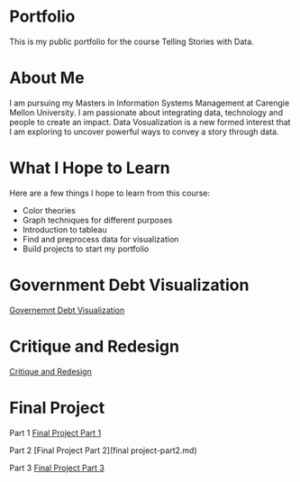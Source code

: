 # Portfolio
This is my public portfolio for the course Telling Stories with Data. 

# About Me
I am pursuing my Masters in Information Systems Management at Carengie Mellon University. I am passionate about integrating data, technology and people to create an impact. Data Vosualization is a new formed interest that I am exploring to uncover powerful ways to convey a story through data.

# What I Hope to Learn 
Here are a few things I hope to learn from this course:
- Color theories
- Graph techniques for different purposes
- Introduction to tableau
- Find and preprocess data for visualization
- Build projects to start my portfolio

# Government Debt Visualization
[Governemnt Debt Visualization](government-debt-viz.md)

# Critique and Redesign
[Critique and Redesign](critiqueandredesign.md)

# Final Project
Part 1
[Final Project Part 1](finalprojectpart1.md)

Part 2
[Final Project Part 2](final project-part2.md)

Part 3
[Final Project Part 3](final-project-part3)
